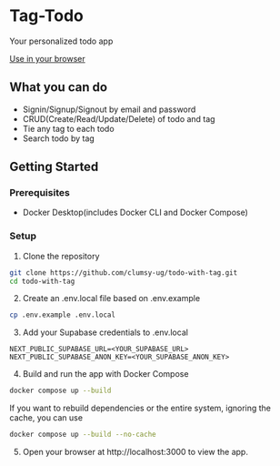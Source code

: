 # Tag-Todo
Your personalized todo app

[Use in your browser](link)

## What you can do
- Signin/Signup/Signout by email and password
- CRUD(Create/Read/Update/Delete) of todo and tag 
- Tie any tag to each todo
- Search todo by tag

## Getting Started

### Prerequisites
- Docker Desktop(includes Docker CLI and Docker Compose)

### Setup

1. Clone the repository
```bash
git clone https://github.com/clumsy-ug/todo-with-tag.git
cd todo-with-tag
```

2. Create an .env.local file based on .env.example
```bash
cp .env.example .env.local
```

3. Add your Supabase credentials to .env.local
```
NEXT_PUBLIC_SUPABASE_URL=<YOUR_SUPABASE_URL>
NEXT_PUBLIC_SUPABASE_ANON_KEY=<YOUR_SUPABASE_ANON_KEY>
```

4. Build and run the app with Docker Compose
```bash
docker compose up --build
```

If you want to rebuild dependencies or the entire system, ignoring the cache, you can use
```bash
docker compose up --build --no-cache
```

5. Open your browser at http://localhost:3000 to view the app.
